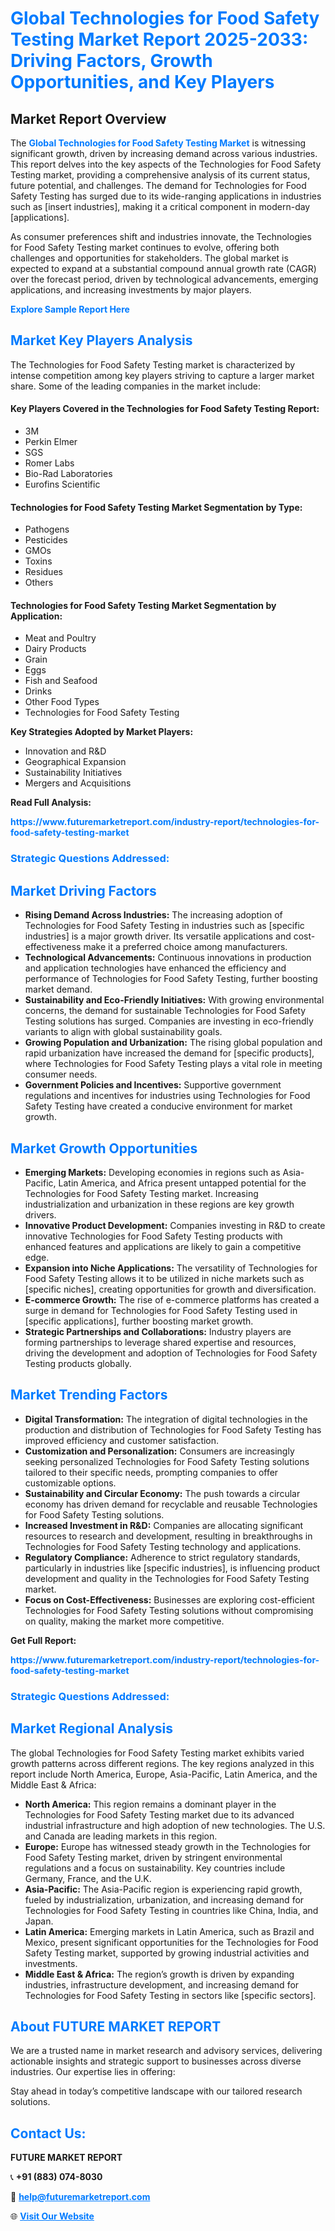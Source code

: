 <h1 style="color: #007BFF;">Global Technologies for Food Safety Testing Market Report 2025-2033: Driving Factors, Growth Opportunities, and Key Players</h1>

<section id="overview">
<h2>Market Report Overview</h2>
<p>The <a href="https://www.futuremarketreport.com/industry-report/technologies-for-food-safety-testing-market" style="color: #007BFF; text-decoration: none;"><strong>Global Technologies for Food Safety Testing Market</strong></a> is witnessing significant growth, driven by increasing demand across various industries. This report delves into the key aspects of the Technologies for Food Safety Testing market, providing a comprehensive analysis of its current status, future potential, and challenges. The demand for Technologies for Food Safety Testing has surged due to its wide-ranging applications in industries such as [insert industries], making it a critical component in modern-day [applications].</p>
<p>As consumer preferences shift and industries innovate, the Technologies for Food Safety Testing market continues to evolve, offering both challenges and opportunities for stakeholders. The global market is expected to expand at a substantial compound annual growth rate (CAGR) over the forecast period, driven by technological advancements, emerging applications, and increasing investments by major players.</p>
</section>

<section id="overview">
<p><a href="https://www.futuremarketreport.com/request-sample/reportId=111155" style="color: #007BFF; text-decoration: none;"><strong>Explore Sample Report Here</strong></a></p>
</section>

<section id="key-players">
<h2 style="color: #007BFF;">Market Key Players Analysis</h2>
<p>The Technologies for Food Safety Testing market is characterized by intense competition among key players striving to capture a larger market share. Some of the leading companies in the market include:</p>
<h4>Key Players Covered in the Technologies for Food Safety Testing Report:</h4>
<ul><li>3M</li><li>Perkin Elmer</li><li>SGS</li><li>Romer Labs</li><li>Bio-Rad Laboratories</li><li>Eurofins Scientific</li></ul>
<h4>Technologies for Food Safety Testing Market Segmentation by Type:</h4>
<ul><li>Pathogens</li><li>Pesticides</li><li>GMOs</li><li>Toxins</li><li>Residues</li><li>Others</li></ul>

<h4>Technologies for Food Safety Testing Market Segmentation by Application:</h4>
<ul><li>Meat and Poultry</li><li>Dairy Products</li><li>Grain</li><li>Eggs</li><li>Fish and Seafood</li><li>Drinks</li><li>Other Food Types</li><li>Technologies for Food Safety Testing</li></ul>
<p><strong>Key Strategies Adopted by Market Players:</strong></p>
<ul>
<li>Innovation and R&D</li>
<li>Geographical Expansion</li>
<li>Sustainability Initiatives</li>
<li>Mergers and Acquisitions</li>
</ul>
</section>

<section>
<p><strong>Read Full Analysis: </strong></p><a href="https://www.futuremarketreport.com/industry-report/technologies-for-food-safety-testing-market" style="color: #007BFF; text-decoration: none;"><strong>https://www.futuremarketreport.com/industry-report/technologies-for-food-safety-testing-market</strong></a>
<h3 style="color: #007BFF;">Strategic Questions Addressed:</h3>
</section>

<section id="driving-factors">
<h2 style="color: #007BFF;">Market Driving Factors</h2>
<ul>
<li><strong>Rising Demand Across Industries:</strong> The increasing adoption of Technologies for Food Safety Testing in industries such as [specific industries] is a major growth driver. Its versatile applications and cost-effectiveness make it a preferred choice among manufacturers.</li>
<li><strong>Technological Advancements:</strong> Continuous innovations in production and application technologies have enhanced the efficiency and performance of Technologies for Food Safety Testing, further boosting market demand.</li>
<li><strong>Sustainability and Eco-Friendly Initiatives:</strong> With growing environmental concerns, the demand for sustainable Technologies for Food Safety Testing solutions has surged. Companies are investing in eco-friendly variants to align with global sustainability goals.</li>
<li><strong>Growing Population and Urbanization:</strong> The rising global population and rapid urbanization have increased the demand for [specific products], where Technologies for Food Safety Testing plays a vital role in meeting consumer needs.</li>
<li><strong>Government Policies and Incentives:</strong> Supportive government regulations and incentives for industries using Technologies for Food Safety Testing have created a conducive environment for market growth.</li>
</ul>
</section>

<section id="growth-opportunities">
<h2 style="color: #007BFF;">Market Growth Opportunities</h2>
<ul>
<li><strong>Emerging Markets:</strong> Developing economies in regions such as Asia-Pacific, Latin America, and Africa present untapped potential for the Technologies for Food Safety Testing market. Increasing industrialization and urbanization in these regions are key growth drivers.</li>
<li><strong>Innovative Product Development:</strong> Companies investing in R&D to create innovative Technologies for Food Safety Testing products with enhanced features and applications are likely to gain a competitive edge.</li>
<li><strong>Expansion into Niche Applications:</strong> The versatility of Technologies for Food Safety Testing allows it to be utilized in niche markets such as [specific niches], creating opportunities for growth and diversification.</li>
<li><strong>E-commerce Growth:</strong> The rise of e-commerce platforms has created a surge in demand for Technologies for Food Safety Testing used in [specific applications], further boosting market growth.</li>
<li><strong>Strategic Partnerships and Collaborations:</strong> Industry players are forming partnerships to leverage shared expertise and resources, driving the development and adoption of Technologies for Food Safety Testing products globally.</li>
</ul>
</section>

<section id="trending-factors">
<h2 style="color: #007BFF;">Market Trending Factors</h2>
<ul>
<li><strong>Digital Transformation:</strong> The integration of digital technologies in the production and distribution of Technologies for Food Safety Testing has improved efficiency and customer satisfaction.</li>
<li><strong>Customization and Personalization:</strong> Consumers are increasingly seeking personalized Technologies for Food Safety Testing solutions tailored to their specific needs, prompting companies to offer customizable options.</li>
<li><strong>Sustainability and Circular Economy:</strong> The push towards a circular economy has driven demand for recyclable and reusable Technologies for Food Safety Testing solutions.</li>
<li><strong>Increased Investment in R&D:</strong> Companies are allocating significant resources to research and development, resulting in breakthroughs in Technologies for Food Safety Testing technology and applications.</li>
<li><strong>Regulatory Compliance:</strong> Adherence to strict regulatory standards, particularly in industries like [specific industries], is influencing product development and quality in the Technologies for Food Safety Testing market.</li>
<li><strong>Focus on Cost-Effectiveness:</strong> Businesses are exploring cost-efficient Technologies for Food Safety Testing solutions without compromising on quality, making the market more competitive.</li>
</ul>
</section>

<section>
<p><strong>Get Full Report: </strong></p><a href="https://www.futuremarketreport.com/industry-report/technologies-for-food-safety-testing-market" style="color: #007BFF; text-decoration: none;"><strong>https://www.futuremarketreport.com/industry-report/technologies-for-food-safety-testing-market</strong></a>
<h3 style="color: #007BFF;">Strategic Questions Addressed:</h3>
</section>


<section id="regional-analysis">
<h2 style="color: #007BFF;">Market Regional Analysis</h2>
<p>The global Technologies for Food Safety Testing market exhibits varied growth patterns across different regions. The key regions analyzed in this report include North America, Europe, Asia-Pacific, Latin America, and the Middle East & Africa:</p>
<ul>
<li><strong>North America:</strong> This region remains a dominant player in the Technologies for Food Safety Testing market due to its advanced industrial infrastructure and high adoption of new technologies. The U.S. and Canada are leading markets in this region.</li>
<li><strong>Europe:</strong> Europe has witnessed steady growth in the Technologies for Food Safety Testing market, driven by stringent environmental regulations and a focus on sustainability. Key countries include Germany, France, and the U.K.</li>
<li><strong>Asia-Pacific:</strong> The Asia-Pacific region is experiencing rapid growth, fueled by industrialization, urbanization, and increasing demand for Technologies for Food Safety Testing in countries like China, India, and Japan.</li>
<li><strong>Latin America:</strong> Emerging markets in Latin America, such as Brazil and Mexico, present significant opportunities for the Technologies for Food Safety Testing market, supported by growing industrial activities and investments.</li>
<li><strong>Middle East & Africa:</strong> The region’s growth is driven by expanding industries, infrastructure development, and increasing demand for Technologies for Food Safety Testing in sectors like [specific sectors].</li>
</ul>
</section>

<footer>
<h2 style="color: #007BFF;">About FUTURE MARKET REPORT</h2>
<p>We are a trusted name in market research and advisory services, delivering actionable insights and strategic support to businesses across diverse industries. Our expertise lies in offering:</p>

<p>Stay ahead in today’s competitive landscape with our tailored research solutions.</p>

<h2 style="color: #007BFF;">Contact Us:</h2>
<p><strong>FUTURE MARKET REPORT</strong></p>
<p>📞 <strong>+91 (883) 074-8030</strong></p>
<p>📧 <strong><a href="mailto:help@futuremarketreport.com" style="color: #007BFF;">help@futuremarketreport.com</a></strong></p>
<p>🌐 <strong><a href="https://www.futuremarketreport.com/" style="color: #007BFF;">Visit Our Website</a></strong></p>
</footer>